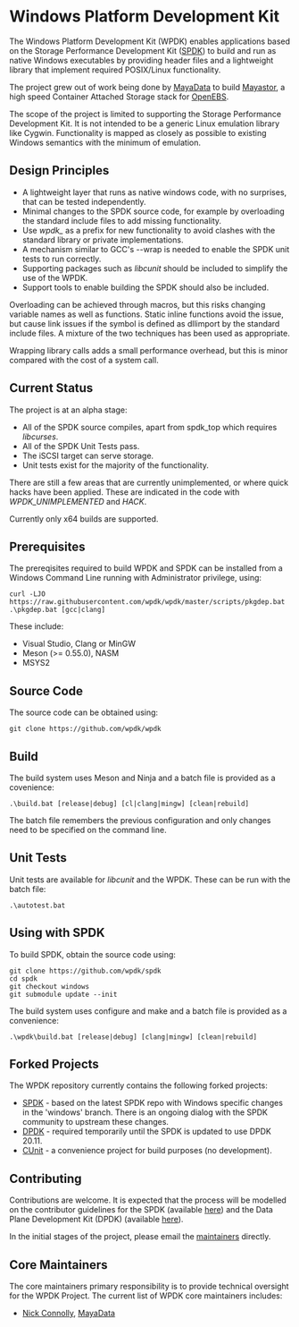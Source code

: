 # Windows Platform Development Kit

The Windows Platform Development Kit (WPDK) enables applications based on the Storage Performance Development Kit ([SPDK](http://www.spdk.io)) to build and run as native Windows executables by providing header files and a lightweight library that implement required POSIX/Linux functionality.

The project grew out of work being done by [MayaData](https://mayadata.io/) to build [Mayastor](https://github.com/openebs/mayastor), a high speed Container Attached Storage stack for [OpenEBS](https://openebs.io/).

The scope of the project is limited to supporting the Storage Performance Development Kit. It is not intended to be a generic Linux emulation library like Cygwin. Functionality is mapped as closely as possible to existing Windows semantics with the minimum of emulation.

<a id="design"></a>
## Design Principles

* A lightweight layer that runs as native windows code, with no surprises, that can be tested independently.
* Minimal changes to the SPDK source code, for example by overloading the standard include files to add missing functionality.
* Use *wpdk_* as a prefix for new functionality to avoid clashes with the standard library or private implementations.
* A mechanism similar to GCC's --wrap is needed to enable the SPDK unit tests to run correctly.
* Supporting packages such as *libcunit* should be included to simplify the use of the WPDK.
* Support tools to enable building the SPDK should also be included.

Overloading can be achieved through macros, but this risks changing variable names as well as functions. Static inline functions avoid the issue, but cause link issues if the symbol is defined as dllimport by the standard include files. A mixture of the two techniques has been used as appropriate.

Wrapping library calls adds a small performance overhead, but this is minor compared with the cost of a system call.

<a id="status"></a>
## Current Status

The project is at an alpha stage:

* All of the SPDK source compiles, apart from spdk_top which requires *libcurses*.
* All of the SPDK Unit Tests pass.
* The iSCSI target can serve storage.
* Unit tests exist for the majority of the functionality.

There are still a few areas that are currently unimplemented, or where quick hacks have been applied.
These are indicated in the code with *WPDK_UNIMPLEMENTED* and *HACK*.

Currently only x64 builds are supported.

<a id="prerequisites"></a>
## Prerequisites

The prereqisites required to build WPDK and SPDK can be installed from
a Windows Command Line running with Administrator privilege, using:

~~~{.sh}
curl -LJO https://raw.githubusercontent.com/wpdk/wpdk/master/scripts/pkgdep.bat
.\pkgdep.bat [gcc|clang]
~~~

These include:

* Visual Studio, Clang or MinGW
* Meson (>= 0.55.0), NASM
* MSYS2

<a id="source"></a>
## Source Code

The source code can be obtained using:

~~~{.sh}
git clone https://github.com/wpdk/wpdk
~~~

<a id="build"></a>
## Build

The build system uses Meson and Ninja and a batch file is provided as a covenience:

~~~{.sh}
.\build.bat [release|debug] [cl|clang|mingw] [clean|rebuild]
~~~

The batch file remembers the previous configuration and only changes need to be specified on the command line.

## Unit Tests

Unit tests are available for *libcunit* and the WPDK. These can be run with the batch file:

~~~{.sh}
.\autotest.bat
~~~

<a id="spdk"></a>
## Using with SPDK

To build SPDK, obtain the source code using:

~~~{.sh}
git clone https://github.com/wpdk/spdk
cd spdk
git checkout windows
git submodule update --init
~~~

The build system uses configure and make and a batch file is provided as a convenience:

~~~{.sh}
.\wpdk\build.bat [release|debug] [clang|mingw] [clean|rebuild]
~~~

## Forked Projects

The WPDK repository currently contains the following forked projects:

* [SPDK](https://github.com/wpdk/spdk) - based on the latest SPDK repo with Windows specific changes in the 'windows' branch.
There is an ongoing dialog with the SPDK community to upstream these changes.
* [DPDK](https://github.com/wpdk/dpdk) - required temporarily until the SPDK is updated to use DPDK 20.11.
* [CUnit](https://github.com/wpdk/CUnit) - a convenience project for build purposes (no development).

<a id="contrib"></a>
## Contributing

Contributions are welcome. It is expected that the process will be modelled on the contributor guidelines for the SPDK (available [here](https://spdk.io/development/)) and the Data Plane Development Kit (DPDK) (available [here](https://doc.dpdk.org/guides/contributing/index.html)).

In the initial stages of the project, please email the [maintainers](https://github.com/wpdk/wpdk/blob/master/MAINTAINERS.md) directly.

<a id="core"></a>
## Core Maintainers

The core maintainers primary responsibility is to provide technical oversight for the WPDK Project. The current list of WPDK core maintainers includes:
* [Nick Connolly](https://github.com/nconnolly1), [MayaData](https://mayadata.io/)
